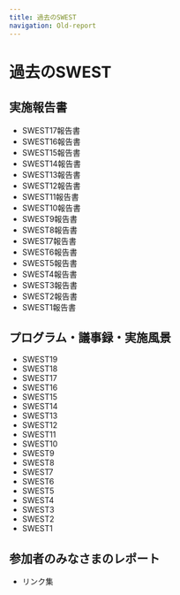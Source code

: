 ```yaml
---
title: 過去のSWEST
navigation: Old-report
---
```

# 過去のSWEST

## 実施報告書

* SWEST17報告書
* SWEST16報告書
* SWEST15報告書
* SWEST14報告書
* SWEST13報告書
* SWEST12報告書
* SWEST11報告書
* SWEST10報告書
* SWEST9報告書
* SWEST8報告書
* SWEST7報告書
* SWEST6報告書
* SWEST5報告書
* SWEST4報告書
* SWEST3報告書
* SWEST2報告書
* SWEST1報告書

## プログラム・議事録・実施風景

* SWEST19
* SWEST18
* SWEST17
* SWEST16
* SWEST15
* SWEST14
* SWEST13
* SWEST12
* SWEST11
* SWEST10
* SWEST9
* SWEST8
* SWEST7
* SWEST6
* SWEST5
* SWEST4
* SWEST3
* SWEST2
* SWEST1

## 参加者のみなさまのレポート

* リンク集

